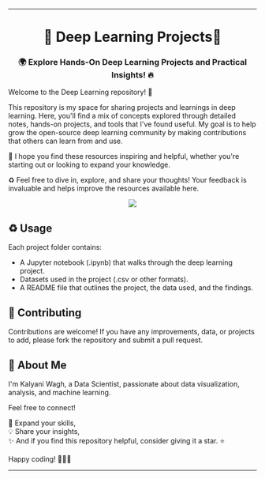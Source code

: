 
---

<h1 align="center">
🤖 Deep Learning Projects🚀
</h1>

<h3 align="center">
🌍 Explore Hands-On Deep Learning Projects and Practical Insights! 🔥
</h3>

Welcome to the Deep Learning repository! 🎉

This repository is my space for sharing projects and learnings in deep learning. Here, you'll find a mix of concepts explored through detailed notes, hands-on projects, and tools that I've found useful. My goal is to help grow the open-source deep learning community by making contributions that others can learn from and use.

🎈 I hope you find these resources inspiring and helpful, whether you're starting out or looking to expand your knowledge.

♻️ Feel free to dive in, explore, and share your thoughts! Your feedback is invaluable and helps improve the resources available here.

<p align="center">
  <img src="https://miro.medium.com/v2/resize:fit:1080/1*nTHoUrFO1WIcovnwC3wS_Q.gif">
</p>



## ♻️ Usage

Each project folder contains:
- A Jupyter notebook (.ipynb) that walks through the deep learning project.
- Datasets used in the project (.csv or other formats).
- A README file that outlines the project, the data used, and the findings.

## 🤝 Contributing

Contributions are welcome! If you have any improvements, data, or projects to add, please fork the repository and submit a pull request.

## 🌱 About Me

I'm Kalyani Wagh, a Data Scientist, passionate about data visualization, analysis, and machine learning. 


Feel free to connect!

🎯 Expand your skills,<br>
💡 Share your insights,<br>
✨ And if you find this repository helpful, consider giving it a star. ⭐

Happy coding! 👩‍💻✨

---
